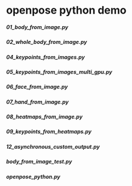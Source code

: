 #  openpose python demo
#####  01_body_from_image.py
#####  02_whole_body_from_image.py
#####  04_keypoints_from_images.py
#####  05_keypoints_from_images_multi_gpu.py
#####  06_face_from_image.py
#####  07_hand_from_image.py
#####  08_heatmaps_from_image.py
#####  09_keypoints_from_heatmaps.py
#####  12_asynchronous_custom_output.py
#####  body_from_image_test.py
#####  openpose_python.py

